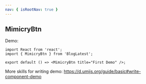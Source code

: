 ```yaml
---
nav: { isRootNav: true }
---
```


## MimicryBtn

Demo:

```tsx
import React from 'react';
import { MimicryBtn } from 'BlogLatest';

export default () => <MimicryBtn title="First Demo" />;
```

More skills for writing demo: https://d.umijs.org/guide/basic#write-component-demo
